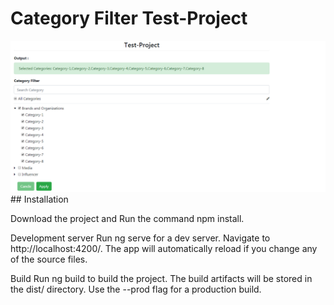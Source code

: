
# Category Filter Test-Project
<img src="https://github.com/sundarsowmiya/Category-Filter-Test-Project/blob/master/Category-Filter-Test-Project.png">
## Installation

Download the project and Run the command npm install.


Development server
Run ng serve for a dev server. Navigate to http://localhost:4200/. The app will automatically reload if you change any of the source files.

Build
Run ng build to build the project. The build artifacts will be stored in the dist/ directory. Use the --prod flag for a production build.

 

